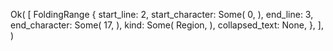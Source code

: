 Ok(
    [
        FoldingRange {
            start_line: 2,
            start_character: Some(
                0,
            ),
            end_line: 3,
            end_character: Some(
                17,
            ),
            kind: Some(
                Region,
            ),
            collapsed_text: None,
        },
    ],
)